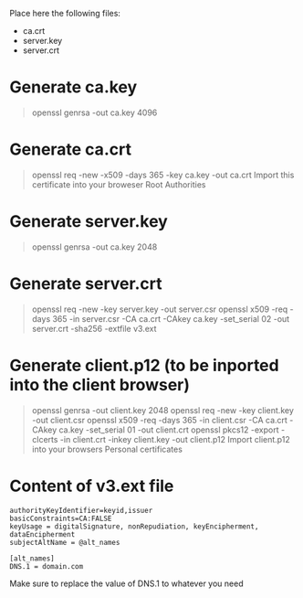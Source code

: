 Place here the following files:
* ca.crt
* server.key
* server.crt


# Generate ca.key
> openssl genrsa -out ca.key 4096

# Generate ca.crt
> openssl req -new -x509 -days 365 -key ca.key -out ca.crt
Import this certificate into your broweser Root Authorities

# Generate server.key
> openssl genrsa -out ca.key 2048

# Generate server.crt
> openssl req -new -key server.key -out server.csr
> openssl x509 -req -days 365 -in server.csr -CA ca.crt -CAkey ca.key -set_serial 02 -out server.crt -sha256 -extfile v3.ext

# Generate client.p12 (to be inported into the client browser)
> openssl genrsa -out client.key 2048
> openssl req -new -key client.key -out client.csr
> openssl x509 -req -days 365 -in client.csr -CA ca.crt -CAkey ca.key -set_serial 01 -out client.crt
> openssl pkcs12 -export -clcerts -in client.crt -inkey client.key -out client.p12
Import client.p12 into your browsers Personal certificates

# Content of v3.ext file

	authorityKeyIdentifier=keyid,issuer
	basicConstraints=CA:FALSE
	keyUsage = digitalSignature, nonRepudiation, keyEncipherment, dataEncipherment
	subjectAltName = @alt_names

	[alt_names]
	DNS.1 = domain.com

Make sure to replace the value of DNS.1 to whatever you need
